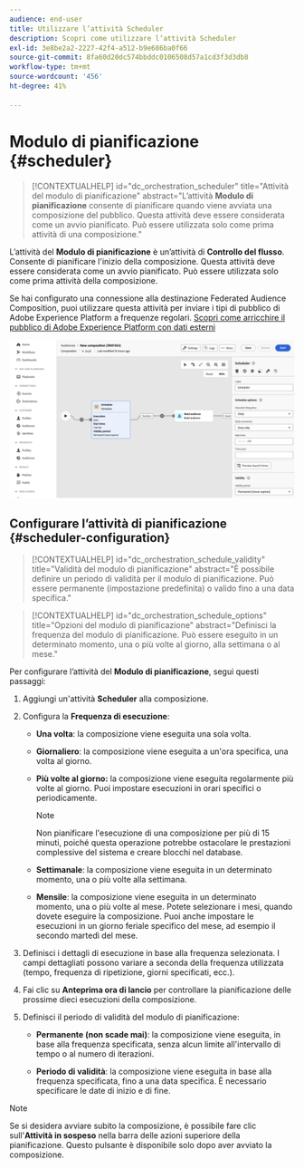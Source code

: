 ```yaml
---
audience: end-user
title: Utilizzare l’attività Scheduler
description: Scopri come utilizzare l’attività Scheduler
exl-id: 3e8be2a2-2227-42f4-a512-b9e686ba0f66
source-git-commit: 8fa60d20dc574bbddc0106508d57a1cd3f3d3db8
workflow-type: tm+mt
source-wordcount: '456'
ht-degree: 41%

---
```


# Modulo di pianificazione {#scheduler}

>[!CONTEXTUALHELP]
>id="dc_orchestration_scheduler"
>title="Attività del modulo di pianificazione"
>abstract="L’attività **Modulo di pianificazione** consente di pianificare quando viene avviata una composizione del pubblico. Questa attività deve essere considerata come un avvio pianificato. Può essere utilizzata solo come prima attività di una composizione."

L’attività del **Modulo di pianificazione** è un’attività di **Controllo del flusso**. Consente di pianificare l&#39;inizio della composizione. Questa attività deve essere considerata come un avvio pianificato. Può essere utilizzata solo come prima attività della composizione.

Se hai configurato una connessione alla destinazione Federated Audience Composition, puoi utilizzare questa attività per inviare i tipi di pubblico di Adobe Experience Platform a frequenze regolari. [Scopri come arricchire il pubblico di Adobe Experience Platform con dati esterni](../../connections/destinations.md)

![](../assets/scheduler.png)

## Configurare l’attività di pianificazione {#scheduler-configuration}

>[!CONTEXTUALHELP]
>id="dc_orchestration_schedule_validity"
>title="Validità del modulo di pianificazione"
>abstract="È possibile definire un periodo di validità per il modulo di pianificazione. Può essere permanente (impostazione predefinita) o valido fino a una data specifica."

>[!CONTEXTUALHELP]
>id="dc_orchestration_schedule_options"
>title="Opzioni del modulo di pianificazione"
>abstract="Definisci la frequenza del modulo di pianificazione. Può essere eseguito in un determinato momento, una o più volte al giorno, alla settimana o al mese."

Per configurare l’attività del **Modulo di pianificazione**, segui questi passaggi:

1. Aggiungi un&#39;attività **Scheduler** alla composizione.

1. Configura la **Frequenza di esecuzione**:

   * **Una volta**: la composizione viene eseguita una sola volta.
   * **Giornaliero**: la composizione viene eseguita a un&#39;ora specifica, una volta al giorno.
   * **Più volte al giorno:** la composizione viene eseguita regolarmente più volte al giorno. Puoi impostare esecuzioni in orari specifici o periodicamente.

     >[!NOTE]
     >
     >Non pianificare l&#39;esecuzione di una composizione per più di 15 minuti, poiché questa operazione potrebbe ostacolare le prestazioni complessive del sistema e creare blocchi nel database.

   * **Settimanale**: la composizione viene eseguita in un determinato momento, una o più volte alla settimana.
   * **Mensile**: la composizione viene eseguita in un determinato momento, una o più volte al mese. Potete selezionare i mesi, quando dovete eseguire la composizione. Puoi anche impostare le esecuzioni in un giorno feriale specifico del mese, ad esempio il secondo martedì del mese.

1. Definisci i dettagli di esecuzione in base alla frequenza selezionata. I campi dettagliati possono variare a seconda della frequenza utilizzata (tempo, frequenza di ripetizione, giorni specificati, ecc.).

1. Fai clic su **Anteprima ora di lancio** per controllare la pianificazione delle prossime dieci esecuzioni della composizione.

1. Definisci il periodo di validità del modulo di pianificazione:

   * **Permanente (non scade mai)**: la composizione viene eseguita, in base alla frequenza specificata, senza alcun limite all&#39;intervallo di tempo o al numero di iterazioni.

   * **Periodo di validità**: la composizione viene eseguita in base alla frequenza specificata, fino a una data specifica. È necessario specificare le date di inizio e di fine.

>[!NOTE]
>
>Se si desidera avviare subito la composizione, è possibile fare clic sull&#39;**Attività in sospeso** nella barra delle azioni superiore della pianificazione. Questo pulsante è disponibile solo dopo aver avviato la composizione.

<!--## Example{#scheduler-example}

In the following example, the activity is configured so that the composition runs several times a day at 9 and 12 AM, every day of the week from October 1st, 2023 to January 1st, 2024.-->
